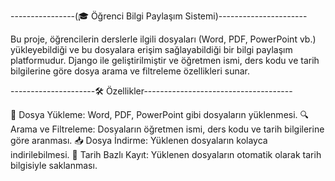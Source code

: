 ----------------(🎓 Öğrenci Bilgi Paylaşım Sistemi)----------------------

Bu proje, öğrencilerin derslerle ilgili dosyaları (Word, PDF, PowerPoint vb.) yükleyebildiği ve bu dosyalara erişim sağlayabildiği bir bilgi paylaşım platformudur. Django ile geliştirilmiştir ve öğretmen ismi, ders kodu ve tarih bilgilerine göre dosya arama ve filtreleme özellikleri sunar.

---------------------🛠️ Özellikler-------------------------------------

📂 Dosya Yükleme: Word, PDF, PowerPoint gibi dosyaların yüklenmesi.
🔍 Arama ve Filtreleme: Dosyaların öğretmen ismi, ders kodu ve tarih bilgilerine göre aranması.
📥 Dosya İndirme: Yüklenen dosyaların kolayca indirilebilmesi.
📅 Tarih Bazlı Kayıt: Yüklenen dosyaların otomatik olarak tarih bilgisiyle saklanması.

